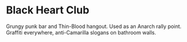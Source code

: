 # Black Heart Club

Grungy punk bar and Thin-Blood hangout. Used as an Anarch rally point. Graffiti everywhere, anti-Camarilla slogans on bathroom walls.
